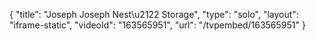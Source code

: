 {
    "title": "Joseph Joseph Nest\u2122  Storage",
    "type": "solo",
    "layout": "iframe-static",
    "videoId": "163565951",
    "url": "\/tvpembed\/163565951"
}